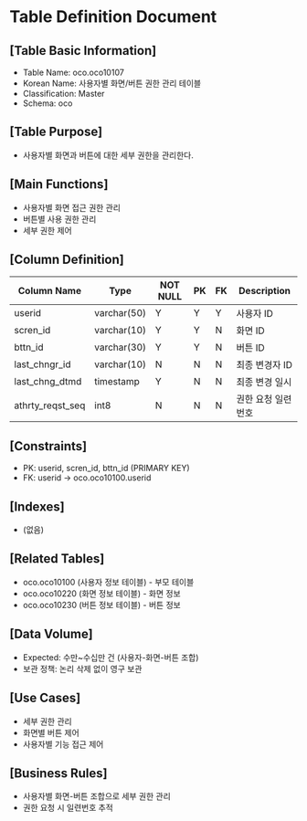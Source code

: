 # Table Definition Document

## [Table Basic Information]
- Table Name: oco.oco10107
- Korean Name: 사용자별 화면/버튼 권한 관리 테이블
- Classification: Master
- Schema: oco

## [Table Purpose]
- 사용자별 화면과 버튼에 대한 세부 권한을 관리한다.

## [Main Functions]
- 사용자별 화면 접근 권한 관리
- 버튼별 사용 권한 관리
- 세부 권한 제어

## [Column Definition]

| Column Name | Type | NOT NULL | PK | FK | Description |
|-------------|------|----------|----|----|-------------|
| userid | varchar(50) | Y | Y | Y | 사용자 ID |
| scren_id | varchar(10) | Y | Y | N | 화면 ID |
| bttn_id | varchar(30) | Y | Y | N | 버튼 ID |
| last_chngr_id | varchar(10) | N | N | N | 최종 변경자 ID |
| last_chng_dtmd | timestamp | Y | N | N | 최종 변경 일시 |
| athrty_reqst_seq | int8 | N | N | N | 권한 요청 일련번호 |

## [Constraints]
- PK: userid, scren_id, bttn_id (PRIMARY KEY)
- FK: userid → oco.oco10100.userid

## [Indexes]
- (없음)

## [Related Tables]
- oco.oco10100 (사용자 정보 테이블) - 부모 테이블
- oco.oco10220 (화면 정보 테이블) - 화면 정보
- oco.oco10230 (버튼 정보 테이블) - 버튼 정보

## [Data Volume]
- Expected: 수만~수십만 건 (사용자-화면-버튼 조합)
- 보관 정책: 논리 삭제 없이 영구 보관

## [Use Cases]
- 세부 권한 관리
- 화면별 버튼 제어
- 사용자별 기능 접근 제어

## [Business Rules]
- 사용자별 화면-버튼 조합으로 세부 권한 관리
- 권한 요청 시 일련번호 추적 